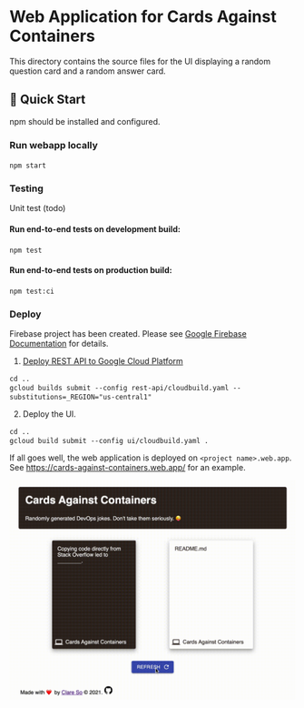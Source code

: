 # Web Application for Cards Against Containers

This directory contains the source files for the UI displaying a random question card and a random answer card.

## 🚀 Quick Start

npm should be installed and configured.

### Run webapp locally

`npm start`

### Testing

Unit test (todo)

#### Run end-to-end tests on development build:

`npm test`

#### Run end-to-end tests on production build:

`npm test:ci`

### Deploy

Firebase project has been created. Please see [Google Firebase Documentation](https://firebase.google.com/docs/web/setup) for details.

1. [Deploy REST API to Google Cloud Platform](../rest-API/README.md)

```
cd ..
gcloud builds submit --config rest-api/cloudbuild.yaml --substitutions=_REGION="us-central1"
```

2. Deploy the UI.

```
cd ..
gcloud build submit --config ui/cloudbuild.yaml .
```

If all goes well, the web application is deployed on `<project name>.web.app`. See https://cards-against-containers.web.app/ for an example.

![Alt Text](src/images/webapp.gif)
